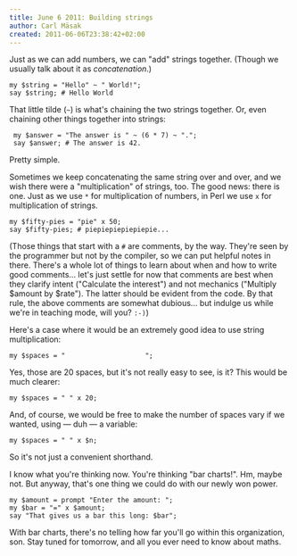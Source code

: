 ```yaml
---
title: June 6 2011: Building strings
author: Carl Mäsak
created: 2011-06-06T23:38:42+02:00
---
```

Just as we can add numbers, we can "add" strings together. (Though we usually talk about it as *concatenation*.)

    my $string = "Hello" ~ " World!";
    say $string; # Hello World

That little tilde (`~`) is what's chaining the two strings together. Or, even chaining other things together into strings:

     my $answer = "The answer is " ~ (6 * 7) ~ ".";
     say $answer; # The answer is 42.

Pretty simple.

Sometimes we keep concatenating the same string over and over, and we wish there were a "multiplication" of strings, too. The good news: there is one. Just as we use `*` for multiplication of numbers, in Perl we use `x` for multiplication of strings.

    my $fifty-pies = "pie" x 50;
    say $fifty-pies; # piepiepiepiepiepie...

(Those things that start with a `#` are comments, by the way. They're seen by the programmer but not by the compiler, so we can put helpful notes in there. There's a whole lot of things to learn about when and how to write good comments... let's just settle for now that comments are best when they clarify intent ("Calculate the interest") and not mechanics ("Multiply $amount by $rate"). The latter should be evident from the code. By that rule, the above comments are somewhat dubious... but indulge us while we're in teaching mode, will you? `:-)`)

Here's a case where it would be an extremely good idea to use string multiplication:

    my $spaces = "                    ";

Yes, those are 20 spaces, but it's not really easy to see, is it? This would be much clearer:

    my $spaces = " " x 20;

And, of course, we would be free to make the number of spaces vary if we wanted, using &mdash; duh &mdash; a variable:

    my $spaces = " " x $n;

So it's not just a convenient shorthand.

I know what you're thinking now. You're thinking "bar charts!". Hm, maybe not. But anyway, that's one thing we could do with our newly won power.

    my $amount = prompt "Enter the amount: ";
    my $bar = "=" x $amount;
    say "That gives us a bar this long: $bar";

With bar charts, there's no telling how far you'll go within this organization, son. Stay tuned for tomorrow, and all you ever need to know about maths.
